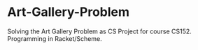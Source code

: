 # Art-Gallery-Problem
Solving the Art Gallery Problem as CS Project for course CS152. Programming in Racket/Scheme.
